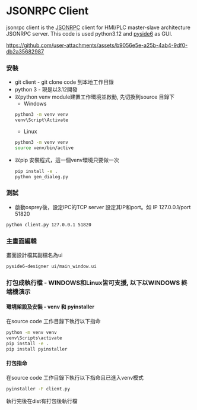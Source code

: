 JSONRPC Client
==============

jsonrpc client is the [JSONRPC](https://www.jsonrpc.org/) client for HMI/PLC master-slave architecture JSONRPC server.
This code is used python3.12 and [pyside6](https://doc.qt.io/qtforpython-6/index.html) as GUI.


https://github.com/user-attachments/assets/b9056e5e-a25b-4ab4-9df0-db2a35682987

### 安裝
* git client - git clone code 到本地工作目錄
* python 3 - 現是以3.12開發
* 以python venv module建置工作環境並啟動, 先切換到source 目錄下
   * Windows
  ```sh
  python3 -m venv venv
  venv\Script\Activate
  ```
     * Linux
  ```sh
  python3 -m venv venv
  source venv/bin/active
  ```
* 以pip 安裝程式，這一個venv環境只要做一次
  ```sh
  pip install -e .
  python gen_dialog.py
  ```

### 測試
* 啟動osprey後，設定IPC的TCP server 設定其IP和port。如 IP 127.0.0.1/port 51820
```sh
python client.py 127.0.0.1 51820
```

### 主畫面編輯
畫面設計檔其副檔名為ui
```sh
pyside6-designer ui/main_window.ui
```

### 打包成執行檔 - WINDOWS和Linux皆可支援, 以下以WINDOWS 終端機演示

#### 環境架設及安裝 - venv 和  pyinstaller

在source code 工作目錄下執行以下指命
```sh
python -m venv venv
venv\Scripts\activate
pip install -e .
pip install pyinstaller
```
#### 打包指命

在source code 工作目錄下執行以下指命且已進入venv模式
```sh
pyinstaller -F client.py
```
執行完後在dist有打包後執行檔



